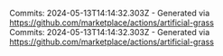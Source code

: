 Commits: 2024-05-13T14:14:32.303Z - Generated via https://github.com/marketplace/actions/artificial-grass
<br>
Commits: 2024-05-13T14:14:32.303Z - Generated via https://github.com/marketplace/actions/artificial-grass
<br>
